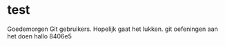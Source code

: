 # test
Goedemorgen Git gebruikers. Hopelijk gaat het lukken.
git oefeningen aan het doen
hallo
8406e5
